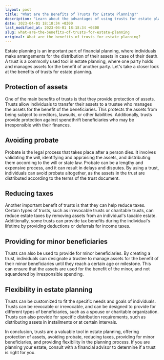 ```yaml
---
layout: post
title: "What are the Benefits of Trusts for Estate Planning?"
description: "Learn about the advantages of using trusts for estate planning, including protection of assets, avoiding probate, and reducing taxes."
date: 2023-04-01 18:18:34 +0300
last_modified_at: 2023-04-01 18:18:34 +0300
slug: what-are-the-benefits-of-trusts-for-estate-planning
original: What are the benefits of trusts for estate planning?
---
```

Estate planning is an important part of financial planning, where individuals make arrangements for the distribution of their assets in case of their death. A trust is a commonly used tool in estate planning, where one party holds and manages assets for the benefit of another party. Let's take a closer look at the benefits of trusts for estate planning.

## Protection of assets

One of the main benefits of trusts is that they provide protection of assets. Trusts allow individuals to transfer their assets to a trustee who manages the assets for the benefit of the beneficiaries. This protects the assets from being subject to creditors, lawsuits, or other liabilities. Additionally, trusts provide protection against spendthrift beneficiaries who may be irresponsible with their finances.

## Avoiding probate

Probate is the legal process that takes place after a person dies. It involves validating the will, identifying and appraising the assets, and distributing them according to the will or state law. Probate can be a lengthy and expensive process, and it can result in delays and disputes. By using a trust, individuals can avoid probate altogether, as the assets in the trust are distributed according to the terms of the trust document.

## Reducing taxes

Another important benefit of trusts is that they can help reduce taxes. Certain types of trusts, such as irrevocable trusts or charitable trusts, can reduce estate taxes by removing assets from an individual's taxable estate. Additionally, some trusts can provide tax benefits during the individual's lifetime by providing deductions or deferrals for income taxes.

## Providing for minor beneficiaries

Trusts can also be used to provide for minor beneficiaries. By creating a trust, individuals can designate a trustee to manage assets for the benefit of their minor beneficiaries until they reach a certain age or milestone. This can ensure that the assets are used for the benefit of the minor, and not squandered by irresponsible spending.

## Flexibility in estate planning

Trusts can be customized to fit the specific needs and goals of individuals. Trusts can be revocable or irrevocable, and can be designed to provide for different types of beneficiaries, such as a spouse or charitable organization. Trusts can also provide for specific distribution requirements, such as distributing assets in installments or at certain intervals.

In conclusion, trusts are a valuable tool in estate planning, offering protection of assets, avoiding probate, reducing taxes, providing for minor beneficiaries, and providing flexibility in the planning process. If you are planning your estate, consult with a financial advisor to determine if a trust is right for you.